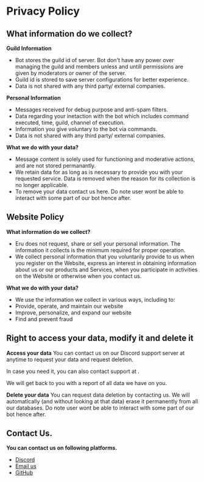# Privacy Policy
## What information do we collect?

**Guild Information**
- Bot stores the guild id of server. Bot don't have any power over managing the guild and members unless and untill permissions are given by moderators or owner of the server.
- Guild id is stored to save server configurations for better experience.
- Data is not shared with any third party/ external companies.

**Personal Information**
- Messages received for debug purpose and anti-spam filters.
- Data regarding your inetaction with the bot which includes command executed, time, guild, channel of execution.
- Information you give voluntary to the bot via commands.
- Data is not shared with any third party/ external companies.

**What we do with your data?**
- Message content is solely used for functioning and moderative actions, and are not stored permanantly.
- We retain data for as long as is necessary to provide you with your requested service. Data is removed when the reason for its collection is no longer applicable.
- To remove your data contact us here. Do note user wont be able to interact with some part of our bot hence after.


## Website Policy

**What information do we collect?**
- Eru does not request, share or sell your personal information. The information it collects is the minimum required for proper operation.
- We collect personal information that you voluntarily provide to us when you register on the Website, express an interest in obtaining information about us or our products and Services, when you participate in activities on the Website or otherwise when you contact us.

**What we do with your data?**
- We use the information we collect in various ways, including to:
- Provide, operate, and maintain our website
- Improve, personalize, and expand our website
- Find and prevent fraud

## Right to access your data, modify it and delete it

**Access your data**
You can contact us on our Discord support server at anytime to request your data and request deletion.

In case you need it, you can also contact support at .

We will get back to you with a report of all data we have on you.

**Delete your data**
You can request data deletion by contacting us. We will automatically (and without looking at that data) erase it permanently from all our databases. Do note user wont be able to interact with some part of our bot hence after.

## Contact Us.
**You can contact us on following platforms.**
- [Discord](https://discord.gg/f83zVQHX6J)
- [Email us]()
- [GitHub](https://github.com/ex-trimist/)
